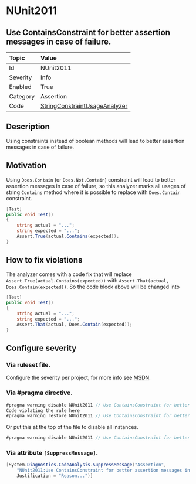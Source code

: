 # NUnit2011

## Use ContainsConstraint for better assertion messages in case of failure.

| Topic    | Value
| :--      | :--
| Id       | NUnit2011
| Severity | Info
| Enabled  | True
| Category | Assertion
| Code     | [StringConstraintUsageAnalyzer](https://github.com/nunit/nunit.analyzers/blob/master/src/nunit.analyzers/ConstraintUsage/StringConstraintUsageAnalyzer.cs)

## Description

Using constraints instead of boolean methods will lead to better assertion messages in case of failure.

## Motivation

Using `Does.Contain` (or `Does.Not.Contain`) constraint will lead to better assertion messages in case of failure,
so this analyzer marks all usages of string `Contains` method where it is possible to replace
with `Does.Contain` constraint.

```csharp
[Test]
public void Test()
{
    string actual = "...";
    string expected = "...";
    Assert.True(actual.Contains(expected));
}
```

## How to fix violations

The analyzer comes with a code fix that will replace `Assert.True(actual.Contains(expected))` with
`Assert.That(actual, Does.Contain(expected))`. So the code block above will be changed into

```csharp
[Test]
public void Test()
{
    string actual = "...";
    string expected = "...";
    Assert.That(actual, Does.Contain(expected));
}
```

<!-- start generated config severity -->
## Configure severity

### Via ruleset file.

Configure the severity per project, for more info see [MSDN](https://msdn.microsoft.com/en-us/library/dd264949.aspx).

### Via #pragma directive.

```csharp
#pragma warning disable NUnit2011 // Use ContainsConstraint for better assertion messages in case of failure.
Code violating the rule here
#pragma warning restore NUnit2011 // Use ContainsConstraint for better assertion messages in case of failure.
```

Or put this at the top of the file to disable all instances.

```csharp
#pragma warning disable NUnit2011 // Use ContainsConstraint for better assertion messages in case of failure.
```

### Via attribute `[SuppressMessage]`.

```csharp
[System.Diagnostics.CodeAnalysis.SuppressMessage("Assertion",
    "NUnit2011:Use ContainsConstraint for better assertion messages in case of failure.",
    Justification = "Reason...")]
```
<!-- end generated config severity -->

